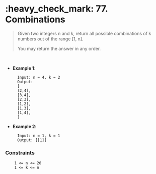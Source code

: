 <h1>:heavy_check_mark: 77. Combinations</h1>
<blockquote>Given two integers n and k, return all possible combinations of k numbers out of the range [1, n].

You may return the answer in any order.
</blockquote><br>

* **Example 1**:<br>

        Input: n = 4, k = 2
        Output:
        [
        [2,4],
        [3,4],
        [2,3],
        [1,2],
        [1,3],
        [1,4],
        ]
      
* **Example 2**:<br>

        Input: n = 1, k = 1
        Output: [[1]]


### **Constraints**

        1 <= n <= 20
        1 <= k <= n